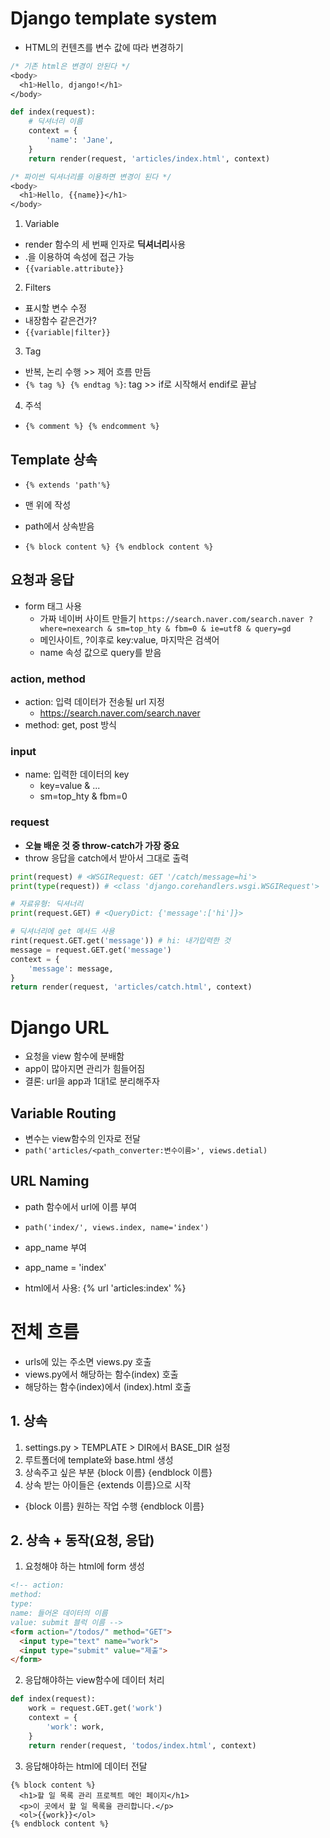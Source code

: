 # Django template system
- HTML의 컨텐츠를 변수 값에 따라 변경하기
```css
/* 기존 html은 변경이 안된다 */
<body>
  <h1>Hello, django!</h1>
</body>
```

```py
def index(request):
    # 딕셔너리 이름
    context = {
        'name': 'Jane',
    }
    return render(request, 'articles/index.html', context)
```
```css
/* 파이썬 딕셔너리를 이용하면 변경이 된다 */
<body>
  <h1>Hello, {{name}}</h1>
</body>
```

1. Variable
- render 함수의 세 번째 인자로 **딕셔너리**사용
- .을 이용하여 속성에 접근 가능
- `{{variable.attribute}}`

2. Filters
- 표시할 변수 수정
- 내장함수 같은건가?
- `{{variable|filter}}`

3. Tag
- 반복, 논리 수행 >> 제어 흐름 만듬
- `{% tag %} {% endtag %}`: tag >> if로 시작해서 endif로 끝남

4. 주석
- `{% comment %} {% endcomment %}`

## Template 상속
- `{% extends 'path'%}`
- 맨 위에 작성
- path에서 상속받음

- `{% block content %} {% endblock content %}`

## 요청과 응답
- form 태그 사용
  - 가짜 네이버 사이트 만들기
  `https://search.naver.com/search.naver ? where=nexearch & sm=top_hty & fbm=0 & ie=utf8 & query=gd`
  - 메인사이트, ?이후로 key:value, 마지막은 검색어
  - name 속성 값으로 query를 받음

### action, method
- action: 입력 데이터가 전송될 url 지정
  - https://search.naver.com/search.naver
- method: get, post 방식


### input
- name: 입력한 데이터의 key
  - key=value & ...
  - sm=top_hty & fbm=0

### request
- **오늘 배운 것 중 throw-catch가 가장 중요**
- throw 응답을 catch에서 받아서 그대로 출력
``` py
print(request) # <WSGIRequest: GET '/catch/message=hi'>
print(type(request)) # <class 'django.corehandlers.wsgi.WSGIRequest'>

# 자료유형: 딕셔너리
print(request.GET) # <QueryDict: {'message':['hi']}>

# 딕셔너리에 get 메서드 사용
rint(request.GET.get('message')) # hi: 내가입력한 것
message = request.GET.get('message')
context = {
    'message': message,
}
return render(request, 'articles/catch.html', context)
```

# Django URL
- 요청을 view 함수에 분배함
- app이 많아지면 관리가 힘들어짐
- 결론: url을 app과 1대1로 분리해주자

## Variable Routing
- 변수는 view함수의 인자로 전달
- `path('articles/<path_converter:변수이름>', views.detial)`

## URL Naming
- path 함수에서 url에 이름 부여
- `path('index/', views.index, name='index')`

- app_name 부여
- app_name = 'index'

- html에서 사용: {% url 'articles:index' %}


# 전체 흐름
- urls에 있는 주소면 views.py 호출
- views.py에서 해당하는 함수(index) 호출
- 해당하는 함수(index)에서 (index).html 호출


## 1. 상속
1. settings.py > TEMPLATE > DIR에서 BASE_DIR 설정
2. 루트폴더에 template와 base.html 생성
3. 상속주고 싶은 부분 {block 이름} {endblock 이름}
4. 상속 받는 아이들은 {extends 이름}으로 시작
  - {block 이름} 원하는 작업 수행 {endblock 이름}

## 2. 상속 + 동작(요청, 응답)
1. 요청해야 하는 html에 form 생성
```html
<!-- action:
method: 
type:
name: 들어온 데이터의 이름
value: submit 블럭 이름 -->
<form action="/todos/" method="GET">
  <input type="text" name="work">
  <input type="submit" value="제출">
</form>
```

2. 응답해야하는 view함수에 데이터 처리
```py
def index(request):
    work = request.GET.get('work')
    context = {
        'work': work, 
    }
    return render(request, 'todos/index.html', context)
```

3. 응답해야하는 html에 데이터 전달
```django
{% block content %}
  <h1>할 일 목록 관리 프로젝트 메인 페이지</h1>
  <p>이 곳에서 할 일 목록을 관리합니다.</p>
  <ol>{{work}}</ol>
{% endblock content %}
```